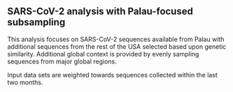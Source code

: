 ## SARS-CoV-2 analysis with Palau-focused subsampling
This analysis focuses on SARS-CoV-2 sequences available from Palau with additional sequences from 
the rest of the USA selected based upon genetic similarity. Additional global context is provided by evenly sampling sequences from 
major global regions.

Input data sets are weighted towards sequences collected within the last two months.

